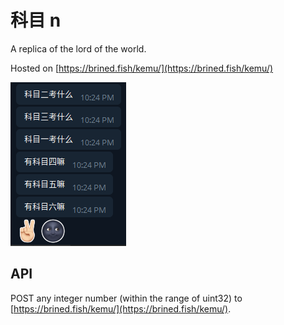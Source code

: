 科目 n
======

A replica of the lord of the world.

Hosted on [https://brined.fish/kemu/](https://brined.fish/kemu/)

![the_lord](lord.png)

API
---

POST any integer number (within the range of uint32) to [https://brined.fish/kemu/](https://brined.fish/kemu/).
